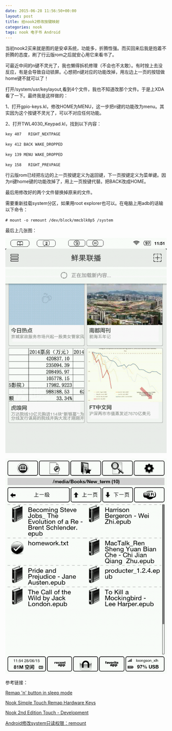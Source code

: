 ```yaml
---
date: 2015-06-28 11:56:50+00:00
layout: post
title: 给nook2修改按键映射
categories: nook
tags: nook 电子书 Android
---
```


当初nook2买来就是图的是安卓系统，功能多，折腾性强。而买回来后我是抱着不折腾的态度，刷了行云版rom之后就安心用它来看书了。

可最近中间的n键不灵光了，我也懒得拆机修理（不会也不太敢）。有时按上去没反应，有是会导致自动锁屏。心想把n键对应的功能改掉，用左边上一页的按钮做home键不就可以了！

打开/system/usr/keylayout,看到4个文件，我也不知道改那个文件。于是上XDA看了一下。最终我是这样做的：

1、打开gpio-keys.kl，修改HOME为MENU，这一步把n键的功能改为menu。其实因为这个按键不灵光了，可以不对应任何功能。

2、打开TWL4030_Keypad.kl，找到以下内容：

    key 407   RIGHT_NEXTPAGE

    key 412 BACK WAKE_DROPPED

    key 139 MENU WAKE_DROPPED

    key 158   RIGHT_PREVPAGE

行云版rom已经把左边的上一页按键定义为返回键，下一页按键定义为菜单键。因为n键home键的功能改掉了，用上一页按键代替。把BACK改成HOME。

最后用修改好的两个文件替换掉原来的文件。

需要重新挂载system分区，如果用root explorer也可以。在电脑上用adb的话输以下命令：

`# mount -o remount /dev/block/mmcblk0p5 /system`

最后上几张图：

![](https://github.com/xulihang/xulihang.github.io/raw/master/album/nook/20150628115149.png)

![](https://github.com/xulihang/xulihang.github.io/raw/master/album/nook/20150628115425.png)

参考链接：

[Remap 'n' button in sleep mode](http://forum.xda-developers.com/showthread.php?t=2666715)

[Nook Simple Touch Remap Hardware Keys](http://forum.xda-developers.com/showthread.php?t=1139149)

[Nook 2nd Edition Touch - Development](http://forum.xda-developers.com/showthread.php?t=1124160)

[Android修改system只读权限：remount](http://blog.sina.com.cn/s/blog_6e1b60990100rhdp.html)